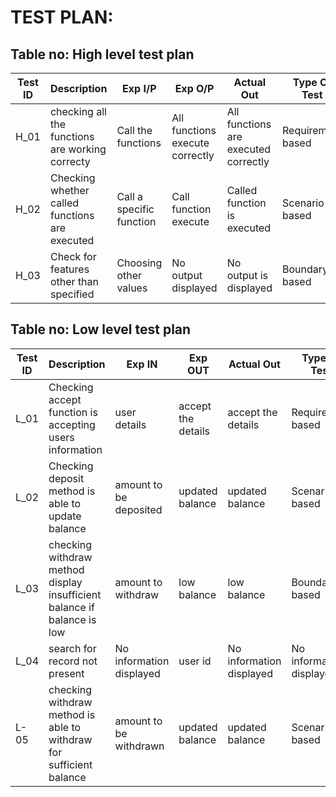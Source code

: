 # TEST PLAN:

## Table no: High level test plan

| **Test ID** | **Description**                                              | **Exp I/P** | **Exp O/P** | **Actual Out** |**Type Of Test**  |    
|-------------|--------------------------------------------------------------|------------|-------------|----------------|------------------|
|  H_01       |checking all the functions are working correcty|  Call the functions|All functions execute correctly|All functions are executed correctly|Requirement based |
|  H_02       |Checking whether called functions are executed|Call a specific function|Call function execute|Called function is executed|Scenario based    |
|  H_03       |Check for features other than specified|Choosing other values|No output displayed|No output is displayed|Boundary based    |

## Table no: Low level test plan

| **Test ID** | **Description**                                              | **Exp IN** | **Exp OUT** | **Actual Out** |**Type Of Test**  |    
|-------------|--------------------------------------------------------------|------------|-------------|----------------|------------------|
|  L_01       |Checking accept function is accepting users information|user details|accept the details|accept the details|Requirement based |
|  L_02       |Checking deposit method is able to update balance|amount to be deposited|updated balance|updated balance|Scenario based    |
|  L_03       |checking withdraw method display insufficient balance if balance is low| amount to withdraw|low balance|low balance|Boundary based    |
|  L_04       |search for record not present|No information displayed|user id|No information displayed|No information displayed|Boundary based|
|  L-05       |checking withdraw method is able to withdraw for sufficient balance|amount to be withdrawn|updated balance|updated balance|Scenario based    |
